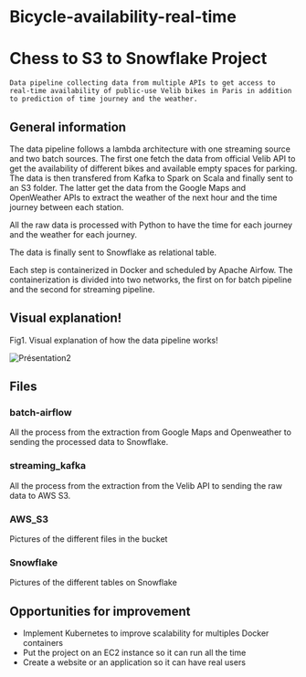 # Bicycle-availability-real-time

# Chess to S3 to Snowflake Project

`Data pipeline collecting data from multiple APIs to get access to real-time availability of public-use Velib bikes in Paris in addition to prediction of time journey and the weather.`


## General information

The data pipeline follows a lambda architecture with one streaming source and two batch sources. The first one fetch the data from official Velib API to get the availability of different bikes and available empty spaces for parking. The data is then transfered from Kafka to Spark on Scala and finally sent to an S3 folder.
The latter get the data from the Google Maps and OpenWeather APIs to extract the weather of the next hour and the time journey between each station.

All the raw data is processed with Python to have the time for each journey and the weather for each journey. 

The data is finally sent to Snowflake as relational table.

Each step is containerized in Docker and scheduled by Apache Airfow. The containerization is divided into two networks, the first on for batch pipeline and the second for streaming pipeline.


## Visual explanation!

Fig1. Visual explanation of how the data pipeline works!

![Présentation2](https://user-images.githubusercontent.com/94069984/191984112-75801482-8f69-44d7-9902-28727e4d7c9b.jpg)




## Files

### batch-airflow

All the process from the extraction from Google Maps and Openweather to sending the processed data to Snowflake.

### streaming_kafka

All the process from the extraction from the Velib API to sending the raw data to AWS S3.

### AWS_S3

Pictures of the different files in the bucket

### Snowflake

Pictures of the different tables on Snowflake

## Opportunities for improvement

* Implement Kubernetes to improve scalability for multiples Docker containers
* Put the project on an EC2 instance so it can run all the time
* Create a website or an application so it can have real users
